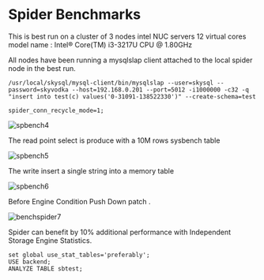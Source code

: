 # Spider Benchmarks

This is best run on a cluster of 3 nodes intel NUC servers 12 virtual cores model name	: Intel® Core(TM) i3-3217U CPU @ 1.80GHz

All nodes have been running a mysqlslap client attached to the local spider node in the best run.

```
/usr/local/skysql/mysql-client/bin/mysqlslap --user=skysql --password=skyvodka --host=192.168.0.201 --port=5012 -i1000000 -c32 -q "insert into test(c) values('0-31091-138522330')" --create-schema=test
```

`spider_conn_recycle_mode=1;`

![spbench4](/kb/en/spider-benchmarks/+image/spbench4 "spbench4")

The read point select is produce with a 10M rows sysbench table

![spbench5](/kb/en/spider-benchmarks/+image/spbench5 "spbench5")

The write insert a single string into a memory table

![spbench6](/kb/en/spider-benchmarks/+image/spbench6 "spbench6")

Before Engine Condition Push Down patch .

![benchspider7](/kb/en/spider-benchmarks/+image/benchspider7 "benchspider7")

Spider can benefit by 10% additional performance with Independent Storage Engine Statistics.

```
set global use_stat_tables='preferably';
USE backend; 
ANALYZE TABLE sbtest;
```